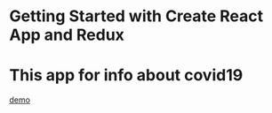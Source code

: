 # Getting Started with Create React App and Redux

# This app for info about covid19

<a href="covid19-app-r33n.surge.sh">demo</a>
